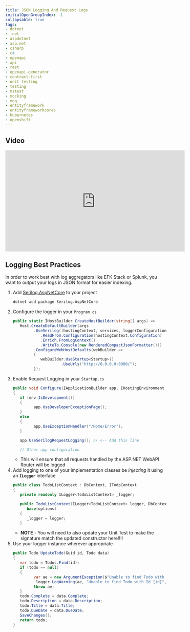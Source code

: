 ```yaml
---
title: JSON Logging And Request Logs
initialOpenGroupIndex: -1
collapsable: true
tags:
- dotnet
- .net
- aspdotnet
- asp.net
- csharp
- c#
- openapi
- api
- rest
- openapi-generator
- contract-first
- unit testing
- testing
- mstest
- mocking
- moq
- entityframework
- entityframeworkcores
- kubernetes
- openshift
---
```


## Video

<iframe width="560" height="315" src="https://www.youtube.com/embed/hU-h2trXQok" frameborder="0" allow="accelerometer; autoplay; clipboard-write; encrypted-media; gyroscope; picture-in-picture" allowfullscreen></iframe>

## Logging Best Practices

In order to work best with log aggregators like EFK Stack or Splunk, you want to output your logs in JSON format for easier indexing.

1. Add [Serilog.AspNetCore](https://github.com/serilog/serilog-aspnetcore) to your project
   ```bash
   dotnet add package Serilog.AspNetCore
   ```
1. Configure the logger in your `Program.cs`
   ```csharp
   public static IHostBuilder CreateHostBuilder(string[] args) =>
      Host.CreateDefaultBuilder(args
            .UseSerilog((hostingContext, services, loggerConfiguration) => loggerConfiguration
               .ReadFrom.Configuration(hostingContext.Configuration)
               .Enrich.FromLogContext()
               .WriteTo.Console(new RenderedCompactJsonFormatter()))
            .ConfigureWebHostDefaults(webBuilder =>
            {
               webBuilder.UseStartup<Startup>()
                        .UseUrls("http://0.0.0.0:8080/");
            });
   ```
1. Enable Request Logging in your `Startup.cs`
   ```csharp
   public void Configure(IApplicationBuilder app, IHostingEnvironment env)
   {
      if (env.IsDevelopment())
      {
            app.UseDeveloperExceptionPage();
      }
      else
      {
            app.UseExceptionHandler("/Home/Error");
      }

      app.UseSerilogRequestLogging(); // <-- Add this line

      // Other app configuration
   ```
   * This will ensure that all requests handled by the ASP.NET WebAPI Router will be logged
1. Add logging to one of your implementation classes be *injecting* it using an **`ILogger`** interface
   ```csharp
   public class TodoListContext : DbContext, ITodoContext
   {
      private readonly ILogger<TodoListContext> _logger;

      public TodoListContext(ILogger<TodoListContext> logger, DbContextOptions<TodoListContext> options) :
         base(options)
      {
         _logger = logger;
      }
   ```
   * **NOTE** - You will need to also update your Unit Test to make the signature match the updated constructor here!!!!
1. Use your logger instance wherever appropriate
   ```csharp
   public Todo UpdateTodo(Guid id, Todo data)
   {
      var todo = Todos.Find(id);
      if (todo == null)
      {
            var ae = new ArgumentException($"Unable to find Todo with ID: ${id}");
            _logger.LogWarning(ae, "Unable to find Todo with Id {id}", id);
            throw ae;
      }
      todo.Complete = data.Complete;
      todo.Description = data.Description;
      todo.Title = data.Title;
      todo.DueDate = data.DueDate;
      SaveChanges();
      return todo;
   }
   ```
